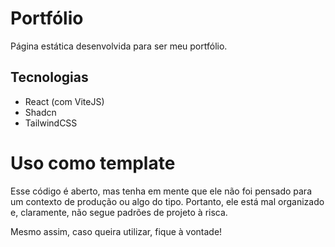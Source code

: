 # Portfólio
Página estática desenvolvida para ser meu portfólio.

## Tecnologias
- React (com ViteJS)
- Shadcn
- TailwindCSS

# Uso como template
Esse código é aberto, mas tenha em mente que ele não foi pensado para um contexto de produção ou algo do tipo. Portanto, ele está mal organizado e, claramente, não segue padrões de projeto à risca.

Mesmo assim, caso queira utilizar, fique à vontade!